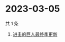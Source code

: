 # 2023-03-05

共 1 条

<!-- BEGIN -->
<!-- 最后更新时间 Sun Mar 05 2023 05:10:22 GMT+0800 (China Standard Time) -->

1. [进击的巨人最终季更新](https://www.zhihu.com/search?q=进击的巨人最终季更新)

<!-- END -->
